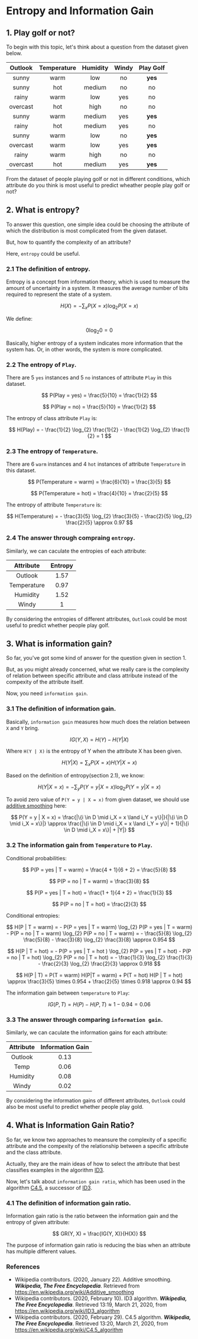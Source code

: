 # Entropy and Information Gain

## 1. Play golf or not?

To begin with this topic, let's think about a question from the dataset given below.

| Outlook  | Temperature | Humidity | Windy | Play Golf |
|:--------:|:-----------:|:--------:|:-----:|:---------:|
| sunny    | warm        | low      | no    | **yes**   |
| sunny    | hot         | medium   | no    | no        |
| rainy    | warm        | low      | yes   | no        |
| overcast | hot         | high     | no    | no        |
| sunny    | warm        | medium   | yes   | **yes**   |
| rainy    | hot         | medium   | yes   | no        |
| sunny    | warm        | low      | no    | **yes**   |
| overcast | warm        | low      | yes   | **yes**   |
| rainy    | warm        | high     | no    | no        |
| overcast | hot         | medium   | yes   | **yes**   |

From the dataset of people playing golf or not in different conditions, which attribute do you think is most useful to predict wheather people play golf or not?

## 2. What is entropy?

To answer this question, one simple idea could be choosing the attribute of which the distribution is most complicated from the given dataset. 

But, how to quantify the complexity of an attribute?

Here, `entropy` could be useful.

### 2.1 The definition of entropy. 

Entropy is a concept from information theory, which is used to measure the amount of uncertainty in a system.
It measures the average number of bits required to represent the state of a system.

$$ H(X) = -\sum_{x} P(X = x) \log_{2} P(X = x) $$

We define:

$$ 0 \log_{2} 0 = 0 $$

Basically, higher entropy of a system indicates more information that the system has.
Or, in other words, the system is more complicated.

### 2.2 The entropy of `Play`.

There are 5 `yes` instances and 5 `no` instances of attribute `Play` in this dataset.

$$ P(Play = yes) = \frac{5}{10} = \frac{1}{2} $$

$$ P(Play = no) = \frac{5}{10} = \frac{1}{2} $$

The entropy of class attribute `Play` is:

$$ H(Play) = - \frac{1}{2} \log_{2} \frac{1}{2} - \frac{1}{2} \log_{2} \frac{1}{2} = 1 $$

### 2.3 The entropy of `Temperature`.

There are  6 `warm` instances and 4 `hot` instances of attribute `Temperature` in this dataset.

$$ P(Temperature = warm) = \frac{6}{10} = \frac{3}{5} $$

$$ P(Temperature = hot) = \frac{4}{10} = \frac{2}{5} $$

The entropy of attribute `Temperature` is:

$$ H(Temperature) = - \frac{3}{5} \log_{2} \frac{3}{5} - \frac{2}{5} \log_{2} \frac{2}{5} \approx 0.97 $$

### 2.4 The answer through compraing `entropy`.

Similarly, we can caculate the entropies of each attribute:

| Attribute   | Entropy |
|:-----------:|:-------:|
| Outlook     | 1.57    |
| Temperature | 0.97    |
| Humidity    | 1.52    |
| Windy       | 1       |

By considering the entropies of different attributes, `Outlook` could be most useful to predict whether people play golf.

## 3. What is information gain?

So far, you've got some kind of answer for the question given in section 1.

But, as you might already concerned, what we really care is the complexity of relation between specific attribute and class attribute
instead of the compexity of the attribute itself.

Now, you need `information gain`.

### 3.1 The definition of information gain.

Basically, `information gain` measures how much does the relation between `X` and `Y` bring.

$$ IG(Y, X) = H(Y) - H(Y | X) $$

Where `H(Y | X)` is the entropy of Y when the attribute X has been given.

$$ H(Y | X) = \sum_{x} P(X = x) H(Y | X = x) $$

Based on the definition of entropy(section 2.1), we know:

$$ H(Y | X = x) = - \sum_{y} P(Y = y | X = x) \log_{2} P(Y = y | X = x) $$

To avoid zero value of `P(Y = y | X = x)` from given dataset, we should use [additive smoothing](https://en.wikipedia.org/wiki/Additive_smoothing) here:

$$ P(Y = y | X = x) = \frac{|\{i \in D \mid i_X = x \land i_Y = y\}|}{|\{i \in D \mid i_X = x\}|} \approx \frac{|\{i \in D \mid i_X = x \land i_Y = y\}| + 1}{|\{i \in D \mid i_X = x\}| + |Y|} $$

### 3.2 The information gain from `Temperature` to `Play`.

Conditional probabilities:

$$ P(P = yes | T = warm) = \frac{4 + 1}{6 + 2} = \frac{5}{8} $$

$$ P(P = no | T = warm) = \frac{3}{8} $$

$$ P(P = yes | T = hot) = \frac{1 + 1}{4 + 2} = \frac{1}{3} $$

$$ P(P = no | T = hot) = \frac{2}{3} $$

Conditional entropies:

$$ H(P | T = warm) = - P(P = yes | T = warm) \log_{2} P(P = yes | T = warm) - P(P = no | T = warm) \log_{2} P(P = no | T = warm) = - \frac{5}{8} \log_{2} \frac{5}{8} - \frac{3}{8} \log_{2} \frac{3}{8} \approx 0.954 $$

$$ H(P | T = hot) = - P(P = yes | T = hot ) \log_{2} P(P = yes | T = hot) - P(P = no | T = hot) \log_{2} P(P = no | T = hot) = - \frac{1}{3} \log_{2} \frac{1}{3} - \frac{2}{3} \log_{2} \frac{2}{3} \approx 0.918 $$

$$ H(P | T) = P(T = warm) H(P|T = warm) + P(T = hot) H(P | T = hot) \approx \frac{3}{5} \times 0.954 + \frac{2}{5} \times 0.918 \approx 0.94 $$

The information gain between `temperature` to `Play`:

$$ IG(P, T) = H(P) - H(P, T) \approx 1 - 0.94 = 0.06 $$

### 3.3 The answer through comparing `information gain`.

Similarly, we can caculate the information gains for each attribute:

| Attribute | Information Gain |
|:---------:|:----------------:|
| Outlook   | 0.13             |
| Temp      | 0.06             |
| Humidity  | 0.08             |
| Windy     | 0.02             |

By considering the information gains of different attributes, `Outlook` could also be most useful to predict whether people play gold.

## 4. What is Information Gain Ratio?

So far, we know two approaches to meansure the complexity of a specific attribute and the compexity of the relationship between a specific attribute and the class attribute.

Actually, they are the main ideas of how to select the attribute that best classifies examples in the algorithm [ID3](https://en.wikipedia.org/wiki/ID3_algorithm).

Now, let's talk about `information gain ratio`, which has been used in the algorithm [C4.5](https://en.wikipedia.org/wiki/C4.5_algorithm), a successor of [ID3](https://en.wikipedia.org/wiki/ID3_algorithm).

### 4.1 The definition of information gain ratio.

Information gain ratio is the ratio between the information gain and the entropy of given attribute:

$$ GR(Y, X) = \frac{IG(Y, X)}{H(X)} $$

The purpose of information gain ratio is reducing the bias when an attribute has multiple different values.

### References

* Wikipedia contributors. (2020, January 22). Additive smoothing. ***Wikipedia, The Free Encyclopedia***. Retrieved from https://en.wikipedia.org/wiki/Additive_smoothing
* Wikipedia contributors. (2020, February 10). ID3 algorithm. ***Wikipedia, The Free Encyclopedia***. Retrieved 13:19, March 21, 2020, from https://en.wikipedia.org/wiki/ID3_algorithm
* Wikipedia contributors. (2020, February 29). C4.5 algorithm. ***Wikipedia, The Free Encyclopedia***. Retrieved 13:20, March 21, 2020, from https://en.wikipedia.org/wiki/C4.5_algorithm

